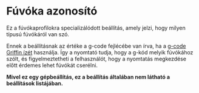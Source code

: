 # Fúvóka azonosító

Ez a fúvókaprofilokra specializálódott beállítás, amely jelzi, hogy milyen típusú fúvókáról van szó.

Ennek a beállításnak az értéke a g-code fejlécébe van írva, ha a [g-code Griffin ízét](machine_gcode_flavor.md) használja. Így a nyomtató tudja, hogy a g-kód melyik fúvókához szólt, és figyelmeztetheti a felhasználót, hogy a nyomtatás megkezdése előtt érdemes lehet fúvókát cserélni.

**Mivel ez egy gépbeállítás, ez a beállítás általában nem látható a beállítások listájában.**
